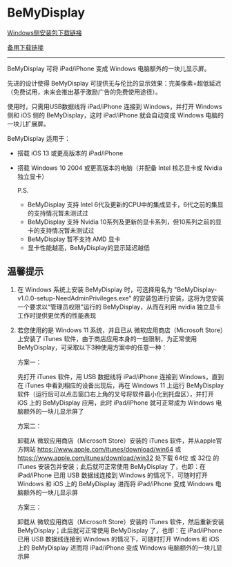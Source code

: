 # BeMyDisplay

[Windows侧安装包下载链接](https://gitee.com/starry-sky-workshop/BeMyDisplay/releases/tag/v1.0.0)

[备用下载链接](https://github.com/starry-sky-workshop/BeMyDisplay/releases/tag/v1.0.0)

------------------------------------------------------------------------------------------------

BeMyDisplay 可将 iPad/iPhone 变成 Windows 电脑额外的一块儿显示屏。

先进的设计使得 BeMyDisplay 可提供无与伦比的显示效果：完美像素+超低延迟（免费试用，未来会推出基于激励广告的免费使用途径）。

使用时，只需用USB数据线将 iPad/iPhone 连接到 Windows，并打开 Windows 侧和 iOS 侧的 BeMyDisplay，这时 iPad/iPhone 就会自动变成 Windows 电脑的一块儿扩展屏。

BeMyDisplay 适用于：

- 搭载 iOS 13 或更高版本的 iPad/iPhone 

- 搭载 Windows 10 2004 或更高版本的电脑（并配备 Intel 核芯显卡或 Nvidia 独立显卡）

  P.S.

  - BeMyDisplay 支持 Intel 6代及更新的CPU中的集成显卡，6代之前的集显的支持情况暂未测试过
  - BeMyDisplay 支持 Nvidia 10系列及更新的显卡系列，但10系列之前的显卡的支持情况暂未测试过
  - BeMyDisplay 暂不支持 AMD 显卡
  - 显卡性能越高，BeMyDisplay的显示延迟越低
  
  

## 温馨提示

1. 在 Windows 系统上安装 BeMyDisplay 时，可选择用名为 "BeMyDisplay-v1.0.0-setup-NeedAdminPrivileges.exe" 的安装包进行安装，这将为您安装一个要求以“管理员权限”运行的 BeMyDisplay，从而在利用 nvidia 独立显卡工作时提供更优秀的性能表现

2. 若您使用的是 Windows 11 系统，并且已从 微软应用商店（Microsoft Store）上安装了 iTunes 软件，由于商店应用本身的一些限制，为正常使用 BeMyDisplay，可采取以下3种使用方案中的任意一种：

   方案一：

   先打开 iTunes 软件，用 USB 数据线将 iPad/iPhone 连接到 Windows，直到在 iTunes 中看到相应的设备出现后，再在 Windows 11 上运行 BeMyDisplay 软件（运行后可以点击窗口右上角的叉号将软件最小化到托盘区），并打开 iOS 上的 BeMyDisplay 应用，此时 iPad/iPhone 就可正常成为 Windows 电脑额外的一块儿显示屏了

   方案二：

   卸载从 微软应用商店（Microsoft Store）安装的 iTunes 软件，并从apple官方网站 https://www.apple.com/itunes/download/win64 或 https://www.apple.com/itunes/download/win32 处下载 64位 或 32位 的 iTunes 安装包并安装；此后就可正常使用 BeMyDisplay 了，也即：在 iPad/iPhone 已用 USB 数据线连接到 Windows 的情况下，可随时打开 Windows 和 iOS 上的 BeMyDisplay 进而将 iPad/iPhone 变成 Windows 电脑额外的一块儿显示屏

   方案三：

   卸载从 微软应用商店（Microsoft Store）安装的 iTunes 软件，然后重新安装 BeMyDisplay；此后就可正常使用 BeMyDisplay 了，也即：在 iPad/iPhone 已用 USB 数据线连接到 Windows 的情况下，可随时打开 Windows 和 iOS 上的 BeMyDisplay 进而将 iPad/iPhone 变成 Windows 电脑额外的一块儿显示屏
